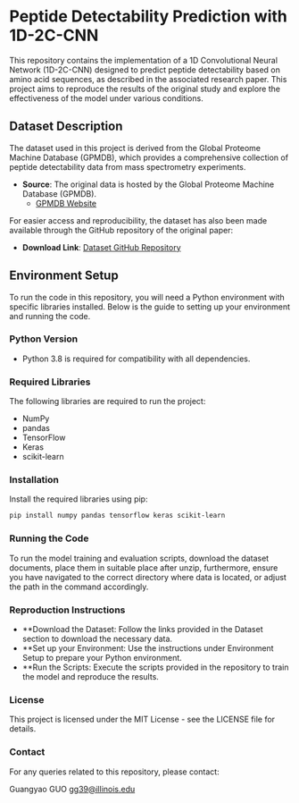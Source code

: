 # Peptide Detectability Prediction with 1D-2C-CNN

This repository contains the implementation of a 1D Convolutional Neural Network (1D-2C-CNN) designed to predict peptide detectability based on amino acid sequences, as described in the associated research paper. This project aims to reproduce the results of the original study and explore the effectiveness of the model under various conditions.

## Dataset Description

The dataset used in this project is derived from the Global Proteome Machine Database (GPMDB), which provides a comprehensive collection of peptide detectability data from mass spectrometry experiments.

- **Source**: The original data is hosted by the Global Proteome Machine Database (GPMDB).
  - [GPMDB Website](https://www.thegpm.org/gpmdb/index.html)

For easier access and reproducibility, the dataset has also been made available through the GitHub repository of the original paper:
- **Download Link**: [Dataset GitHub Repository](https://github.com/vsegurar/DeepMSPeptide/tree/master/Datasets)

## Environment Setup

To run the code in this repository, you will need a Python environment with specific libraries installed. Below is the guide to setting up your environment and running the code.

### Python Version

- Python 3.8 is required for compatibility with all dependencies.

### Required Libraries

The following libraries are required to run the project:
- NumPy
- pandas
- TensorFlow
- Keras
- scikit-learn

### Installation

Install the required libraries using pip:

```bash
pip install numpy pandas tensorflow keras scikit-learn
```

### Running the Code
To run the model training and evaluation scripts, download the dataset documents, place them in suitable place after unzip, furthermore, ensure you have navigated to the correct directory where data is located, or adjust the path in the command accordingly.

### Reproduction Instructions
- **Download the Dataset: Follow the links provided in the Dataset section to download the necessary data.
- **Set up your Environment: Use the instructions under Environment Setup to prepare your Python environment.
- **Run the Scripts: Execute the scripts provided in the repository to train the model and reproduce the results.

### License
This project is licensed under the MIT License - see the LICENSE file for details.

### Contact
For any queries related to this repository, please contact:

Guangyao GUO
gg39@illinois.edu

